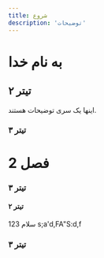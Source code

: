 ```yaml
---
title: شروع
description: 'توضیحات'
---
```


# به نام خدا

## تیتر ۲

اینها یک سری توضیحات هستند.

### تیتر ۳

# فصل 2

### تیتر ۳

#### تیتر ۲

سلام 123 s;a'd,FA"S:d,f

### تیتر ۳
